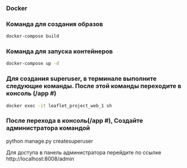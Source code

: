 
### Docker

### Команда для создания образов
```bash 
docker-compose build
```

### Команда для запуска контейнеров
```bash
docker-compose up -d
```

### Для создания superuser, в терминале выполните следующие команды. После этой команды переходите в консоль (/app #)
```bash
docker exec -it leaflet_project_web_1 sh
```

### После перехода в консоль(/app #), Создайте администратора командой

python manage.py createsuperuser

Для доступа в панель администратора перейдите по ссылке http://localhost:8008/admin




